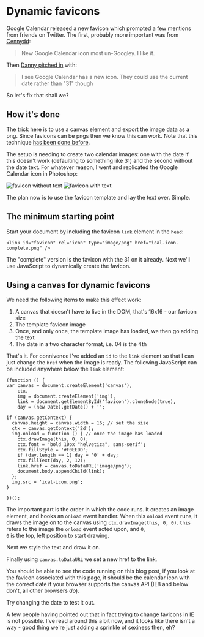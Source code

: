 # Dynamic favicons

Google Calendar released a new favicon which prompted a few mentions from friends on Twitter. The first, probably more important was from [Cennydd](http://twitter.com/Cennydd/status/21986651336):

> New Google Calendar icon most un-Googley. I like it.

Then [Danny pitched in](http://twitter.com/yandle/status/21989058504) with: 

> I see Google Calendar has a new icon. They could use the current date rather than "31" though

So let's fix that shall we?

<!--more-->
## How it's done

The trick here is to use a canvas element and export the image data as a png. Since favicons can be pngs then we know this can work. Note that this technique [has been done before](http://www.p01.org/releases/DEFENDER_of_the_favicon/).

The setup is needing to create two calendar images: one with the date if this doesn't work (defaulting to something like 31) and the second without the date text. For whatever reason, I went and replicated the Google Calendar icon in Photoshop:

![favicon without text](http://remysharp.com/images/favicon-without-text.png)
![favicon with text](http://remysharp.com/images/favicon-with-text.png)

The plan now is to use the favicon template and lay the text over. Simple.

## The minimum starting point

Start your document by including the favicon <code>link</code> element in the <code>head</code>:

<pre><code>&lt;link id=&quot;favicon&quot; rel=&quot;icon&quot; type=&quot;image/png&quot; href=&quot;ical-icon-complete.png&quot; /&gt;</code></pre>

The "complete" version is the favicon with the 31 on it already. Next we'll use JavaScript to dynamically create the favicon.

## Using a canvas for dynamic favicons

We need the following items to make this effect work:

1. A canvas that doesn't have to live in the DOM, that's 16x16 - our favicon size
2. The template favicon image
3. Once, and only once, the template image has loaded, we then go adding the text
4. The date in a two character format, i.e. 04 is the 4th

That's it. For connivence I've added an <code>id</code> to the <code>link</code> element so that I can just change the <code>href</code> when the image is ready. The following JavaScript can be included anywhere below the <code>link</code> element:

<pre><code>(function () {
var canvas = document.createElement('canvas'),
    ctx,
    img = document.createElement('img'),
    link = document.getElementById('favicon').cloneNode(true),
    day = (new Date).getDate() + '';

if (canvas.getContext) {
  canvas.height = canvas.width = 16; // set the size
  ctx = canvas.getContext('2d');
  img.onload = function () { // once the image has loaded
    ctx.drawImage(this, 0, 0);
    ctx.font = 'bold 10px "helvetica", sans-serif';
    ctx.fillStyle = '#F0EEDD';
    if (day.length == 1) day = '0' + day;
    ctx.fillText(day, 2, 12);
    link.href = canvas.toDataURL('image/png');
    document.body.appendChild(link);
  };
  img.src = 'ical-icon.png';
}

})();</code></pre>

The important part is the order in which the code runs.  It creates an image element, and hooks an <code>onload</code> event handler.  When this <code>onload</code> event runs, it draws the image on to the canvas using <code>ctx.drawImage(this, 0, 0)</code>. <code>this</code> refers to the image the <code>onload</code> event acted upon, and <code>0, 0</code> is the top, left position to start drawing.

Next we style the text and draw it on.

Finally using <code>canvas.toDataURL</code> we set a new href to the link. 

You should be able to see the code running on this blog post, if you look at the favicon associated with this page, it should be the calendar icon with the correct date if your browser supports the canvas API (IE8 and below don't, all other browsers *do*).

Try changing the date to test it out.

<div class="update">A few people having pointed out that in fact trying to change favicons in IE is not possible. I've read around this a bit now, and it looks like there isn't a way - good thing we're just adding a sprinkle of sexiness then, eh?</div>

<script>
(function () {

var canvas = document.createElement('canvas'),
    ctx,
    img = document.createElement('img'),
    link = document.getElementById('favicon').cloneNode(true),
    day = (new Date).getDate() + '';

if (canvas.getContext) {
  canvas.height = canvas.width = 16;
  ctx = canvas.getContext('2d');
  img.onload = function () {
    ctx.drawImage(this, 0, 0);
    ctx.font = 'bold 10px "helvetica", sans-serif';
    ctx.fillStyle = '#F0EEDD';
    if (day.length == 1) day = '0' + day;
    ctx.fillText(day, 2, 12);
    link.href = canvas.toDataURL('image/png');
    document.body.appendChild(link);
  };
  img.src = '/images/ical-icon.png';
}

})();
</script>
